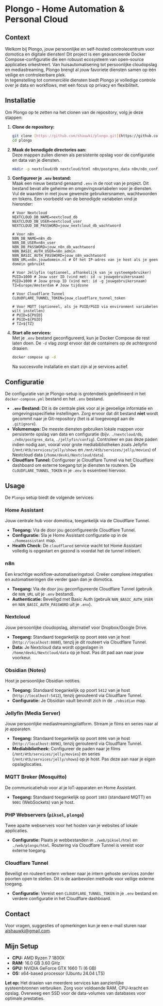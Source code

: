 # Plongo - Home Automation & Personal Cloud

## Context
Welkom bij Plongo, jouw persoonlijke en self-hosted controlecentrum voor domotica en digitale diensten! Dit project is een geavanceerde Docker Compose-configuratie die een robuust ecosysteem van open-source applicaties orkestreert. Van huisautomatisering tot persoonlijke cloudopslag en mediastreaming, Plongo brengt al jouw favoriete diensten samen op één veilige en controleerbare plek.<br/>
In tegenstelling tot commerciële diensten biedt Plongo je volledige controle over je data en workflows, met een focus op privacy en flexibiliteit.

## Installatie

Om Plongo op te zetten na het clonen van de repository, volg je deze stappen:<br/>
1.  **Clone de repository:**
    ```bash
    git clone [https://github.com/shauwki/plongo.git](https://github.com/shauwki/plongo.git) # Pas de URL aan naar jouw repository
    cd plongo
    ```
2.  **Maak de benodigde directories aan:**<br/>
    Deze mappen zullen dienen als persistente opslag voor de configuratie en data van je diensten.
    ```bash
    mkdir -p nextcloud/db nextcloud/html n8n/postgres_data n8n/n8n_config obsidian homeassistant mqtt/config mqtt/data mqtt/log jellyfin/config jellyfin/cache web/piksel/html web/plongo/html
    ```
3.  **Configureer je `.env` bestand:**<br/>
    Maak een nieuw bestand genaamd `.env` in de root van je project. Dit bestand bevat alle geheime en omgevingsvariabelen voor je diensten. Vul de waarden in met jouw gewenste gebruikersnamen, wachtwoorden en tokens. Een voorbeeld van de benodigde variabelen vind je hieronder:
    ```
    # Voor Nextcloud
    NEXTCLOUD_DB_NAME=nextcloud_db
    NEXTCLOUD_DB_USER=nextcloud_user
    NEXTCLOUD_DB_PASSWORD=jouw_nextcloud_db_wachtwoord

    # Voor n8n
    N8N_DB_NAME=n8n_db
    N8N_DB_USER=n8n_user
    N8N_DB_PASSWORD=jouw_n8n_db_wachtwoord
    N8N_BASIC_AUTH_USER=n8n_admin
    N8N_BASIC_AUTH_PASSWORD=jouw_n8n_wachtwoord
    N8N_URL=n8n.jouwdomein.nl # Of het IP-adres van je host als je geen domein gebruikt

    # Voor Jellyfin (optioneel, afhankelijk van je systeemgebruiker)
    PUID=1000 # Jouw user ID (vind met: id -u jouwgebruikersnaam)
    PGID=1000 # Jouw group ID (vind met: id -g jouwgebruikersnaam)
    TZ=Europe/Amsterdam # Jouw tijdzone

    # Voor Cloudflare Tunnel
    CLOUDFLARE_TUNNEL_TOKEN=jouw_cloudflare_tunnel_token

    # Voor MQTT (optioneel, als je PUID/PGID via environment variabelen wilt instellen)
    # PUID=${PUID}
    # PGID=${PGID}
    # TZ=${TZ}
    ```
4.  **Start alle services:**<br/>
    Met je `.env` bestand geconfigureerd, kun je Docker Compose de rest laten doen. De `-d` vlag zorgt ervoor dat de containers op de achtergrond draaien.
    ```bash
    docker compose up -d
    ```
    Na succesvolle installatie en start zijn al je services actief.

## Configuratie
De configuratie van je Plongo-setup is grotendeels gedefinieerd in het `docker-compose.yml` bestand en het `.env` bestand.<br/>
* **`.env` Bestand:** Dit is de centrale plek voor al je gevoelige informatie en omgevingsspecifieke instellingen. Zorg ervoor dat dit bestand **niet** wordt gecommit naar je Git-repository (het is al toegevoegd aan de `.gitignore`).<br/>
* **Volumemaps:** De meeste diensten gebruiken lokale mappen voor persistente opslag van data en configuratie (bijv. `./nextcloud/db`, `./n8n/postgres_data`, `./jellyfin/config`). Controleer en pas deze paden indien nodig aan, vooral voor grote mediabibliotheken zoals Jellyfin (`/mnt/4tb/services/jelly/shows` en `/mnt/4tb/services/jelly/movies`) of Nextcloud data (`/home/devki/Nextcloud/data`).<br/>
* **Cloudflare Tunnel:** Configureer je Cloudflare Tunnel via het Cloudflare dashboard om externe toegang tot je diensten te routeren. De `CLOUDFLARE_TUNNEL_TOKEN` in je `.env` is essentieel hiervoor.

## Usage

De `Plongo` setup biedt de volgende services:<br/>

### Home Assistant
Jouw centrale hub voor domotica, toegankelijk via de Cloudflare Tunnel.
* **Toegang:** Via de door jou geconfigureerde Cloudflare Tunnel.<br/>
* **Configuratie:** Sla je Home Assistant configuratie op in de `./homeassistant` map.
* **Health Check:** De `cloudflared` service wacht tot Home Assistant volledig is opgestart en gezond is voordat het de tunnel initieert.

### n8n
Een krachtige workflow-automatiseringstool. Creëer complexe integraties en automatiseringen die verder gaan dan je domotica.
* **Toegang:** Via de door jou geconfigureerde Cloudflare Tunnel (gebruik de `N8N_URL` uit je `.env` bestand).<br/>
* **Authenticatie:** Beveiligd met Basic Auth (gebruik `N8N_BASIC_AUTH_USER` en `N8N_BASIC_AUTH_PASSWORD` uit je `.env`).

### Nextcloud
Jouw persoonlijke cloudopslag, alternatief voor Dropbox/Google Drive.
* **Toegang:** Standaard toegankelijk op poort `8080` van je host (`http://localhost:8080`), tenzij je dit routeert via Cloudflare Tunnel.<br/>
* **Data:** Je Nextcloud data wordt opgeslagen in `/home/devki/Nextcloud/data` op je host. Pas dit pad aan naar jouw voorkeur.

### Obsidian (Notes)
Host je persoonlijke Obsidian notities.
* **Toegang:** Standaard toegankelijk op poort `5412` van je host (`http://localhost:5412`), tenzij gerouteerd via Cloudflare Tunnel.<br/>
* **Configuratie:** Je Obsidian vault bevindt zich in de `./obsidian` map.

### Jellyfin (Media Server)
Jouw persoonlijke mediastreamingplatform. Stream je films en series naar al je apparaten.
* **Toegang:** Standaard toegankelijk op poort `8096` van je host (`http://localhost:8096`), tenzij gerouteerd via Cloudflare Tunnel.<br/>
* **Mediabibliotheek:** Configureer de paden naar je films (`/mnt/4tb/services/jelly/movies`) en series (`/mnt/4tb/services/jelly/shows`) op je host. Pas deze aan naar je eigen opslaglocaties.

### MQTT Broker (Mosquitto)
De communicatiehub voor al je IoT-apparaten en Home Assistant.
* **Toegang:** Standaard toegankelijk op poort `1883` (standaard MQTT) en `9001` (WebSockets) van je host.

### PHP Webservers (`piksel`, `plongo`)
Twee aparte webservers voor het hosten van je websites of lokale applicaties.
* **Configuratie:** Plaats je webbestanden in `./web/piksel/html` en `./web/plongo/html`. Routering via Cloudflare Tunnel is vereist voor externe toegang.

### Cloudflare Tunnel
Beveiligt en routeert extern verkeer naar je intern gehoste services zonder poorten open te stellen. Dit is de aanbevolen methode voor veilige externe toegang.
* **Configuratie:** Vereist een `CLOUDFLARE_TUNNEL_TOKEN` in je `.env` bestand en verdere configuratie in het Cloudflare dashboard.

## Contact
Voor vragen, suggesties of opmerkingen kun je een e-mail sturen naar [alshauwki@gmail.com](mailto:alshauwki@gmail.com?subject=Plongo%20Setup&body=Hoi,%20).

## Mijn Setup
-   **CPU:** AMD Ryzen 7 1800X
-   **RAM:** 16.0 GB 3.60 GHz
-   **GPU:** NVIDIA GeForce GTX 1660 Ti (6 GB)
-   **OS:** x64-based processor (Ubuntu 24.04 LTS)

**Let op:** Het draaien van meerdere services kan aanzienlijke systeembronnen verbruiken. Zorg voor voldoende RAM, CPU-kracht en opslag. Overweeg een SSD voor de data-volumes van databases voor optimale prestaties.